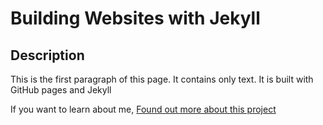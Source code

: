 # Building Websites with Jekyll

## Description

This is the first paragraph of this page. It contains only text. It is built with GitHub pages and Jekyll 

If you want to learn about me, [Found out more about this project][about]

[about]: https://lasrubieras.github.io/group_website/
